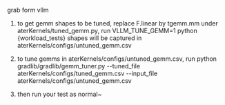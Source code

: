 grab form vllm

1. to get gemm shapes to be tuned, replace F.linear by tgemm.mm under aterKernels/tuned_gemm.py, 
run
    VLLM_TUNE_GEMM=1 python {workload_tests}
shapes will be captured in aterKernels/configs/untuned_gemm.csv

2. to tune gemms in aterKernels/configs/untuned_gemm.csv,
run 
    python gradlib/gradlib/gemm_tuner.py --tuned_file aterKernels/configs/tuned_gemm.csv  --input_file aterKernels/configs/untuned_gemm.csv

3. then run your test as normal~